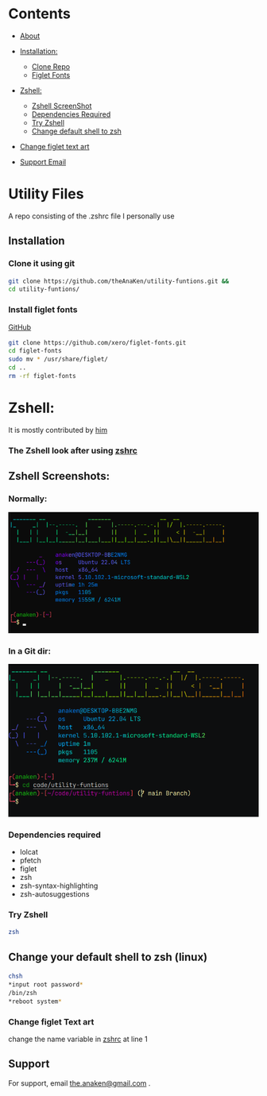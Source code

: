 # Contents

-   [About](#utility-files)
-   [Installation:](#Installation)

    -   [Clone Repo](#clone-it-using-git)
    -   [Figlet Fonts](#install-figlet-fonts)

-   [Zshell:](#zshell)
    -   [Zshell ScreenShot](#zshell-screenshots)
    -   [Dependencies Required](#dependencies-required)
    -   [Try Zshell](#try-zshell)
    -   [Change default shell to zsh](#change-your-default-shell-to-zsh-linux)
-   [Change figlet text art](#change-figlet-text-art)

-   [Support Email](#support)

# Utility Files

A repo consisting of the .zshrc file I personally use

## Installation

### Clone it using git

```bash
git clone https://github.com/theAnaKen/utility-funtions.git &&
cd utility-funtions/
```

### Install figlet fonts

[GitHub](https://github.com/xero/figlet-fonts.git)

```bash
git clone https://github.com/xero/figlet-fonts.git
cd figlet-fonts
sudo mv * /usr/share/figlet/
cd ..
rm -rf figlet-fonts
```

# Zshell:

It is mostly contributed by [him](https://github.com/jakbin/myzsh.git)

### The Zshell look after using [zshrc](zshrc/zshrc)

## Zshell Screenshots:

### Normally:

![terminal Screenshot](images/terminal-ss.png)

### In a Git dir:

![terminal Screnshpt in a git dir](images/terminal-git-ss.png)

### Dependencies required

-   lolcat
-   pfetch
-   figlet
-   zsh
-   zsh-syntax-highlighting
-   zsh-autosuggestions

### Try Zshell

```bash
zsh
```

## Change your default shell to zsh (linux)

```bash
chsh
*input root password*
/bin/zsh
*reboot system*
```

### Change figlet Text art

change the name variable in [zshrc](zshrc/zshrc) at line 1

## Support

For support, email the.anaken@gmail.com .
